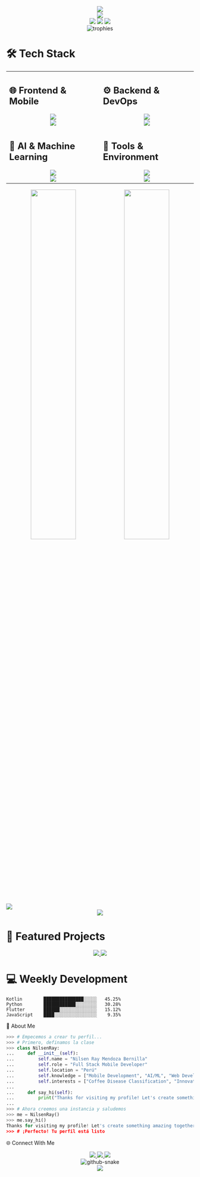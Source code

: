 <!-- Encabezado Dinámico -->
<div align="center">
  <img src="https://capsule-render.vercel.app/api?type=venom&height=300&color=gradient&text=Nilsen%20Ray&desc=Full%20Stack%20Mobile%20Developer&animation=twinkling&fontSize=70&descSize=20&fontColor=ffffff&stroke=0000" />
</div>

<!-- Banner Animado -->
<div align="center">
  <img src="https://readme-typing-svg.herokuapp.com?font=Fira+Code&size=25&duration=3000&pause=1000&color=F70000&center=true&vCenter=true&random=false&width=600&height=100&lines=Mobile+Development+Expert+%F0%9F%93%B1;AI+%26+Machine+Learning+Enthusiast+%F0%9F%A4%96;Coffee+Disease+Classifier+%F0%9F%8C%BF;Innovating+Through+Code+%F0%9F%9A%80" />
</div>

<!-- GitHub Activity -->
<div align="center">
  <img src="https://komarev.com/ghpvc/?username=mendozabernillanilsen10&style=for-the-badge&color=red" />
  <img src="https://img.shields.io/github/followers/mendozabernillanilsen10?style=for-the-badge&color=red" />
  <img src="https://img.shields.io/github/stars/mendozabernillanilsen10?style=for-the-badge&color=red" />
</div>

<!-- Trofeos -->
<div align="center">
  <img src="https://github-profile-trophy.vercel.app/?username=mendozabernillanilsen10&theme=radical&no-frame=true&no-bg=true&row=1&column=7" alt="trophies"/>
</div>

<!-- Stack Tecnológico -->
# 🛠️ Tech Stack

<table>
<tr>
<td width="50%">

## 🌐 Frontend & Mobile  
<div align="center">  
<img src="https://skillicons.dev/icons?i=react,flutter,swift,kotlin" /><br>
<img src="https://skillicons.dev/icons?i=ts,js,css,tailwind" />
</div>

</td>
<td width="50%">

## ⚙️ Backend & DevOps
<div align="center">
<img src="https://skillicons.dev/icons?i=python,nodejs,django,express" /><br>
<img src="https://skillicons.dev/icons?i=aws,docker,firebase,mongodb" />
</div>

</td>
</tr>

<tr>
<td width="50%">

## 🤖 AI & Machine Learning
<div align="center">
<img src="https://skillicons.dev/icons?i=tensorflow,pytorch" /><br>
<img src="https://img.shields.io/badge/Scikit_Learn-F7931E?style=for-the-badge&logo=scikit-learn&logoColor=white" />
</div>

</td>
<td width="50%">

## 🔧 Tools & Environment
<div align="center">
<img src="https://skillicons.dev/icons?i=git,github,vscode,androidstudio" /><br>
<img src="https://skillicons.dev/icons?i=figma,xd,postman,linux" />
</div>

</td>
</tr>
</table>

<!-- GitHub Stats -->
<div align="center">
  <img width="49%" src="https://github-readme-stats.vercel.app/api?username=mendozabernillanilsen10&show_icons=true&theme=radical&hide_border=true" />
  <img width="49%" src="https://github-readme-streak-stats.herokuapp.com/?user=mendozabernillanilsen10&theme=radical&hide_border=true" />
</div>

<!-- Gráfico de Actividad -->
<img src="https://github-readme-activity-graph.vercel.app/graph?username=mendozabernillanilsen10&custom_title=Nilsen's%20Contribution%20Graph&theme=radical&bg_color=0D1117&hide_border=true&line=00FF00&point=00FF00&area=true" />

<!-- Lenguajes Más Usados -->
<div align="center">
  <img src="https://github-readme-stats.vercel.app/api/top-langs/?username=mendozabernillanilsen10&theme=radical&hide_border=true&include_all_commits=true&count_private=true&layout=compact" />
</div>

# 🚀 Featured Projects

<div align="center">
  <a href="your-repo-link">
    <img src="https://github-readme-stats.vercel.app/api/pin/?username=mendozabernillanilsen10&repo=coffee-disease-classifier&theme=radical&hide_border=true" />
  </a>
  <a href="your-repo-link">
    <img src="https://github-readme-stats.vercel.app/api/pin/?username=mendozabernillanilsen10&repo=mobile-development-solutions&theme=radical&hide_border=true" />
  </a>
</div>

# 💻 Weekly Development

```text
Kotlin        ███████████████░░░░░   45.25%
Python        ████████████░░░░░░░░   30.28%
Flutter       ██████░░░░░░░░░░░░░░   15.12%
JavaScript    ████░░░░░░░░░░░░░░░░    9.35%

```

🎯 About Me
```python
>>> # Empecemos a crear tu perfil...
>>> # Primero, definamos la clase
>>> class NilsenRay:
...     def __init__(self):
...         self.name = "Nilsen Ray Mendoza Bernilla"
...         self.role = "Full Stack Mobile Developer"
...         self.location = "Perú"
...         self.knowledge = ["Mobile Development", "AI/ML", "Web Development"]
...         self.interests = ["Coffee Disease Classification", "Innovation", "Technology"]
...
...     def say_hi(self):
...         print("Thanks for visiting my profile! Let's create something amazing together!")
...
>>> # Ahora creemos una instancia y saludemos
>>> me = NilsenRay()
>>> me.say_hi()
Thanks for visiting my profile! Let's create something amazing together!
>>> # ¡Perfecto! Tu perfil está listo
```
🌐 Connect With Me
<div align="center">
  <a href="https://linkedin.com/in/nilsen-mendoza-bernilla-233649282">
    <img src="https://img.shields.io/badge/LinkedIn-0077B5?style=for-the-badge&logo=linkedin&logoColor=white"/>
  </a>
  <a href="https://instagram.com/smith_de_cielos">
    <img src="https://img.shields.io/badge/Instagram-E4405F?style=for-the-badge&logo=instagram&logoColor=white"/>
  </a>
  <a href="https://discord.gg/nilsenray">
    <img src="https://img.shields.io/badge/Discord-7289DA?style=for-the-badge&logo=discord&logoColor=white"/>
  </a>
</div>
<!-- Snake Animation -->
<div align="center">
  <picture>
    <source media="(prefers-color-scheme: dark)" srcset="https://raw.githubusercontent.com/mendozabernillanilsen10/mendozabernillanilsen10/output/github-contribution-grid-snake-dark.svg" />
    <source media="(prefers-color-scheme: light)" srcset="https://raw.githubusercontent.com/mendozabernillanilsen10/mendozabernillanilsen10/output/github-contribution-grid-snake.svg" />
    <img alt="github-snake" src="https://raw.githubusercontent.com/mendozabernillanilsen10/mendozabernillanilsen10/output/github-contribution-grid-snake.svg" />
  </picture>
</div>
<!-- Footer -->
<div align="center">
  <img src="https://capsule-render.vercel.app/api?type=waving&color=gradient&height=100&section=footer&animation=twinkling"/>
</div>




